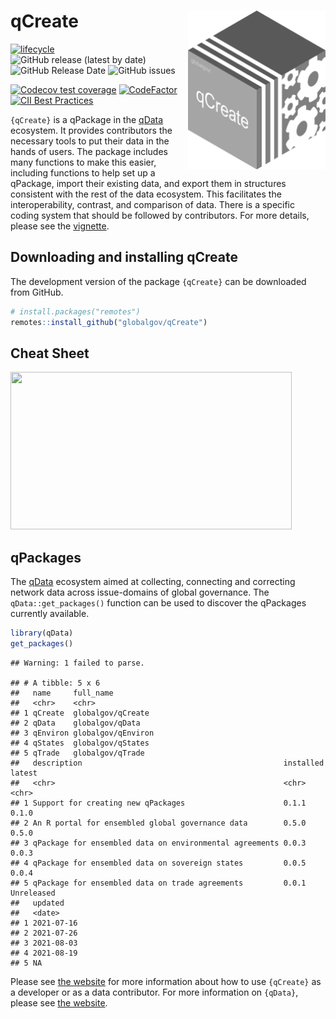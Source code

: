 
# qCreate <img src="man/figures/qcreatelogo.png" align="right" width="220"/>

<!-- badges: start -->

[![lifecycle](https://img.shields.io/badge/lifecycle-experimental-orange.svg)](https://www.tidyverse.org/lifecycle/#experimental)
![GitHub release (latest by
date)](https://img.shields.io/github/v/release/globalgov/qCreate)
![GitHub Release
Date](https://img.shields.io/github/release-date/globalgov/qCreate)
![GitHub
issues](https://img.shields.io/github/issues-raw/globalgov/qCreate)
<!-- [![HitCount](http://hits.dwyl.com/globalgov/qData.svg)](http://hits.dwyl.com/globalgov/qData) -->
[![Codecov test
coverage](https://codecov.io/gh/globalgov/qCreate/branch/main/graph/badge.svg)](https://codecov.io/gh/globalgov/qCreate?branch=main)
[![CodeFactor](https://www.codefactor.io/repository/github/globalgov/qCreate/badge)](https://www.codefactor.io/repository/github/globalgov/qCreate)
[![CII Best
Practices](https://bestpractices.coreinfrastructure.org/projects/4867/badge)](https://bestpractices.coreinfrastructure.org/projects/4867)
<!-- ![GitHub All Releases](https://img.shields.io/github/downloads/jhollway/roctopus/total) -->
<!-- badges: end -->

`{qCreate}` is a qPackage in the
[qData](https://github.com/globalgov/qData) ecosystem. It provides
contributors the necessary tools to put their data in the hands of
users. The package includes many functions to make this easier,
including functions to help set up a qPackage, import their existing
data, and export them in structures consistent with the rest of the data
ecosystem. This facilitates the interoperability, contrast, and
comparison of data. There is a specific coding system that should be
followed by contributors. For more details, please see the
[vignette](https://globalgov.github.io/qCreate/articles/developer.html).

## Downloading and installing qCreate

The development version of the package `{qCreate}` can be downloaded
from GitHub.

``` r
# install.packages("remotes")
remotes::install_github("globalgov/qCreate")
```

## Cheat Sheet

<a href="https://github.com/globalgov/qCreate/blob/develop/man/figures/cheatsheet.pdf"><img src="https://raw.githubusercontent.com/globalgov/qCreate/develop/man/figures/cheatsheet.png" width="450" height="252"/></a>

## qPackages

The [qData](https://github.com/globalgov/qData) ecosystem aimed at
collecting, connecting and correcting network data across issue-domains
of global governance. The `qData::get_packages()` function can be used
to discover the qPackages currently available.

``` r
library(qData)
get_packages()
```

    ## Warning: 1 failed to parse.

    ## # A tibble: 5 x 6
    ##   name     full_name         
    ##   <chr>    <chr>             
    ## 1 qCreate  globalgov/qCreate 
    ## 2 qData    globalgov/qData   
    ## 3 qEnviron globalgov/qEnviron
    ## 4 qStates  globalgov/qStates 
    ## 5 qTrade   globalgov/qTrade  
    ##   description                                             installed latest    
    ##   <chr>                                                   <chr>     <chr>     
    ## 1 Support for creating new qPackages                      0.1.1     0.1.0     
    ## 2 An R portal for ensembled global governance data        0.5.0     0.5.0     
    ## 3 qPackage for ensembled data on environmental agreements 0.0.3     0.0.3     
    ## 4 qPackage for ensembled data on sovereign states         0.0.5     0.0.4     
    ## 5 qPackage for ensembled data on trade agreements         0.0.1     Unreleased
    ##   updated   
    ##   <date>    
    ## 1 2021-07-16
    ## 2 2021-07-26
    ## 3 2021-08-03
    ## 4 2021-08-19
    ## 5 NA

Please see [the website](https://globalgov.github.io/qCreate/) for more
information about how to use `{qCreate}` as a developer or as a data
contributor. For more information on `{qData}`, please see [the
website](https://globalgov.github.io/qData/).
